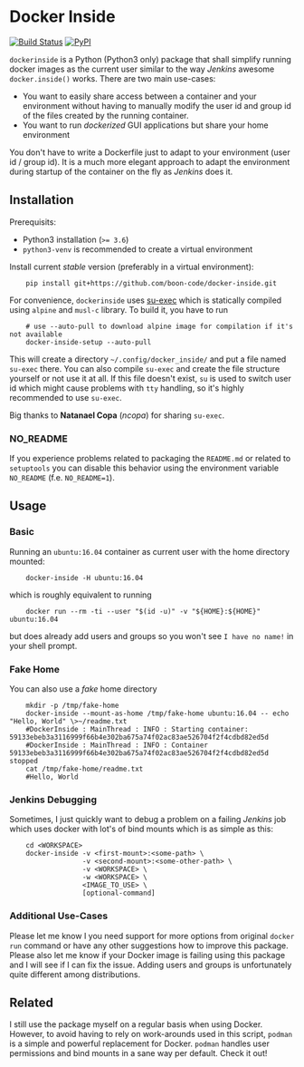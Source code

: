 # Docker Inside

[![Build Status](https://api.travis-ci.com/boon-code/docker-inside.svg)](https://app.travis-ci.com/github/boon-code/docker-inside)
[![PyPI](https://img.shields.io/pypi/v/docker-inside.svg)](https://pypi.python.org/pypi/docker-inside)

`dockerinside` is a Python (Python3 only) package that shall simplify running docker images as the current user
similar to the way *Jenkins* awesome ``docker.inside()`` works.
There are two main use-cases:

- You want to easily share access between a container and your environment without having to
  manually modify the user id and group id of the files created by the running container.
- You want to run *dockerized* GUI applications but share your home environment

You don't have to write a Dockerfile just to adapt to your environment (user id / group id). It is
a much more elegant approach to adapt the environment during startup of the container on the fly as
*Jenkins* does it.


## Installation

Prerequisits:

- Python3 installation (``>= 3.6``)
- `python3-venv` is recommended to create a virtual environment

Install current *stable* version (preferably in a virtual environment):

        pip install git+https://github.com/boon-code/docker-inside.git

For convenience, `dockerinside` uses [su-exec](https://github.com/ncopa/su-exec) which is
statically compiled using `alpine` and `musl-c` library. To build it, you have to run

        # use --auto-pull to download alpine image for compilation if it's not available
        docker-inside-setup --auto-pull

This will create a directory `~/.config/docker_inside/` and put a file named `su-exec` there. You
can also compile `su-exec` and create the file structure yourself or not use it at all. If this
file doesn't exist, `su` is used to switch user id which might cause problems with `tty` handling,
so it's highly recommended to use `su-exec`.


Big thanks to **Natanael Copa** (*ncopa*) for sharing `su-exec`.

### NO\_README

If you experience problems related to packaging the `README.md` or related to
`setuptools` you can disable this behavior using the environment variable
`NO_README` (f.e. `NO_README=1`).

## Usage
### Basic
Running an `ubuntu:16.04` container as current user with the home directory mounted:

        docker-inside -H ubuntu:16.04

which is roughly equivalent to running

        docker run --rm -ti --user "$(id -u)" -v "${HOME}:${HOME}" ubuntu:16.04

but does already add users and groups so you won't see `I have no name!` in your shell prompt.

### Fake Home
You can also use a *fake* home directory

        mkdir -p /tmp/fake-home
        docker-inside --mount-as-home /tmp/fake-home ubuntu:16.04 -- echo "Hello, World" \>~/readme.txt
        #DockerInside : MainThread : INFO : Starting container: 59133ebeb3a3116999f66b4e302ba675a74f02ac83ae526704f2f4cdbd82ed5d
        #DockerInside : MainThread : INFO : Container 59133ebeb3a3116999f66b4e302ba675a74f02ac83ae526704f2f4cdbd82ed5d stopped
        cat /tmp/fake-home/readme.txt
        #Hello, World

### Jenkins Debugging
Sometimes, I just quickly want to debug a problem on a failing *Jenkins* job which uses docker with
lot's of bind mounts which is as simple as this:

        cd <WORKSPACE>
        docker-inside -v <first-mount>:<some-path> \
                      -v <second-mount>:<some-other-path> \
                      -v <WORKSPACE> \
                      -w <WORKSPACE> \
                      <IMAGE_TO_USE> \
                      [optional-command]

### Additional Use-Cases

Please let me know I you need support for more options from original `docker run` command or have
any other suggestions how to improve this package.
Please also let me know if your Docker image is failing using this package and I will see if I can
fix the issue. Adding users and groups is unfortunately quite different among distributions.

## Related

I still use the package myself on a regular basis when using Docker. However, to avoid having to
rely on work-arounds used in this script, `podman` is a simple and powerful replacement for Docker.
`podman` handles user permissions and bind mounts in a sane way per default. Check it out!
